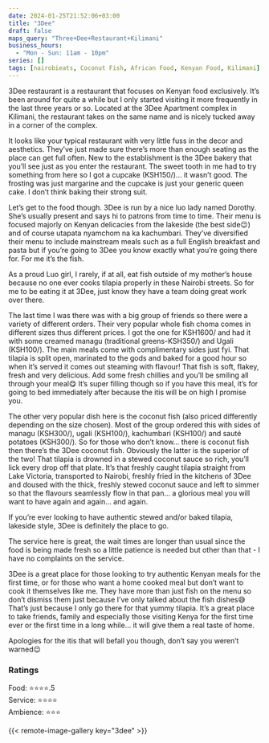 ```yaml
---
date: 2024-01-25T21:52:06+03:00
title: "3Dee"
draft: false
maps_query: "Three+Dee+Restaurant+Kilimani"
business_hours:
  - "Mon - Sun: 11am - 10pm"
series: []
tags: [nairobieats, Coconut Fish, African Food, Kenyan Food, Kilimani]
---
```


3Dee restaurant is a restaurant that focuses on Kenyan food exclusively. It’s been around for quite a while but I only started visiting it more frequently in the last three years or so. Located at the 3Dee Apartment complex in Kilimani, the restaurant takes on the same name and is nicely tucked away in a corner of the complex.

It looks like your typical restaurant with very little fuss in the decor and aesthetics. They’ve just made sure there’s more than enough seating as the place can get full often. New to the establishment is the 3Dee bakery that you’ll see just as you enter the restaurant. The sweet tooth in me had to try something from here so I got a cupcake (KSH150/)… it wasn’t good. The frosting was just margarine and the cupcake is just your generic queen cake. I don’t think baking their strong suit.

Let’s get to the food though. 3Dee is run by a nice luo lady named Dorothy. She’s usually present and says hi to patrons from time to time. Their menu is focused majorly on Kenyan delicacies from the lakeside (the best side😉) and of course utapata nyamchom na ka kachumbari. They’ve diversified their menu to include mainstream meals such as a full English breakfast and pasta but if you’re going to 3Dee you know exactly what you’re going there for. For me it’s the fish.

As a proud Luo girl, I rarely, if at all, eat fish outside of my mother’s house because no one ever cooks tilapia properly in these Nairobi streets. So for me to be eating it at 3Dee, just know they have a team doing great work over there.

The last time I was there was with a big group of friends so there were a variety of different orders. Their very popular whole fish choma comes in different sizes thus different prices. I got the one for KSH1600/ and had it with some creamed managu (traditional greens-KSH350/) and Ugali (KSH100/). The main meals come with complimentary sides just fyi. That tilapia is split open, marinated to the gods and baked for a good hour so when it’s served it comes out steaming with flavour! That fish is soft, flakey, fresh and very delicious. Add some fresh chillies and you’ll be smiling all through your meal😋 It’s super filling though so if you have this meal, it’s for going to bed immediately after because the itis will be on high I promise you.

The other very popular dish here is the coconut fish (also priced differently depending on the size chosen). Most of the group ordered this with sides of managu (KSH300/), ugali (KSH100/), kachumbari (KSH100/) and sauté potatoes (KSH300/). So for those who don’t know… there is coconut fish then there’s the 3Dee coconut fish. Obviously the latter is the superior of the two! That tilapia is drowned in a stewed coconut sauce so rich, you’ll lick every drop off that plate. It’s that freshly caught tilapia straight from Lake Victoria, transported to Nairobi, freshly fried in the kitchens of 3Dee and doused with the thick, freshly stewed coconut sauce and left to simmer so that the flavours seamlessly flow in that pan… a glorious meal you will want to have again and again… and again.

If you’re ever looking to have authentic stewed and/or baked tilapia, lakeside style, 3Dee is definitely the place to go.

The service here is great, the wait times are longer than usual since the food is being made fresh so a little patience is needed but other than that - I have no complaints on the service.

3Dee is a great place for those looking to try authentic Kenyan meals for the first time, or for those who want a home cooked meal but don’t want to cook it themselves like me. They have more than just fish on the menu so don’t dismiss them just because I’ve only talked about the fish dishes😅 That’s just because I only go there for that yummy tilapia. It’s a great place to take friends, family and especially those visiting Kenya for the first time ever or the first time in a long while… it will give them a real taste of home.

Apologies for the itis that will befall you though, don’t say you weren’t warned😉

### Ratings

Food: ⭐️⭐️⭐️⭐️.5<br>
Service: ⭐️⭐️⭐️⭐️<br>
Ambience: ⭐️⭐️⭐️<br>

{{< remote-image-gallery key="3dee" >}}
